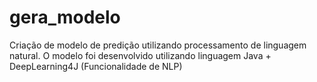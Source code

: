 # gera_modelo
Criação de modelo de predição utilizando processamento de linguagem natural. O modelo foi desenvolvido utilizando linguagem Java + DeepLearning4J (Funcionalidade de NLP) 
